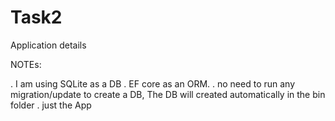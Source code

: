 # Task2

Application details 

NOTEs: 

. I am using SQLite as a DB
. EF core as an ORM.
. no need to run any migration/update to create a DB, The DB will created automatically in the bin folder
. just the App





